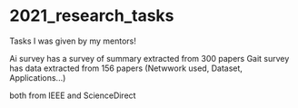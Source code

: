 # 2021_research_tasks
Tasks I was given by my mentors!

Ai survey has a survey of summary extracted from 300 papers
Gait survey has data extracted from 156 papers (Netwwork used, Dataset, Applications...)

both from IEEE and ScienceDirect
